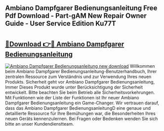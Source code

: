## Ambiano Dampfgarer Bedienungsanleitung Free Pdf Download - Part-gAM New Repair Owner Guide - User Service Edition Ku77T

# <h2><a href="http://df4i1z0.blite.top/?on=Ambiano+Dampfgarer+Bedienungsanleitung">🔗Download 👉🔴 Ambiano Dampfgarer Bedienungsanleitung</a></h2>

[![Ambiano Dampfgarer Bedienungsanleitung new download](https://i.imgur.com/lujVjoI.png)](http://df4i1z0.blite.top/?on=Ambiano+Dampfgarer+Bedienungsanleitung)
Willkommen beim Ambiano Dampfgarer Bedienungsanleitung-Benutzerhandbuch, Ihrer zentralen Ressource zum Verständnis und zur Verwendung Ihres neuen Produkts. Sicherheit geht vor Ambiano Dampfgarer Bedienungsanleitung, Immer Dieses Produkt wurde unter Berücksichtigung der Sicherheit entwickelt. Bitte beachten Sie beim Betrieb alle Sicherheitsvorkehrungen. Mit Funktionen wie der Liste der Funktionen ist Ihr neuer Ambiano Dampfgarer Bedienungsanleitung ein Game-Changer. Wir vertrauen darauf, dass das Ambiano Dampfgarer BedienungsanleitungD eine genaue und detaillierte Ressource für Ihre Bemühungen war, die Besonderheiten Ihres neuen Geräts kennenzulernen. Bei Fragen oder Bedenken wenden Sie sich bitte an unser Kundendienstteam.
